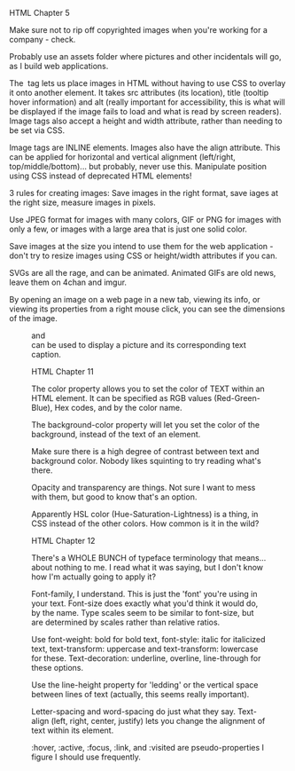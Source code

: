 HTML Chapter 5

Make sure not to rip off copyrighted images when you're working for a company - check.

Probably use an assets folder where pictures and other incidentals will go, as I build web applications.

The <img> tag lets us place images in HTML without having to use CSS to overlay it onto another element. It takes src attributes (its location), title (tooltip hover information) and alt (really important for accessibility, this is what will be displayed if the image fails to load and what is read by screen readers). Image tags also accept a height and width attribute, rather than needing to be set via CSS.

Image tags are INLINE elements. Images also have the align attribute. This can be applied for horizontal and vertical alignment (left/right, top/middle/bottom)... but probably, never use this. Manipulate position using CSS instead of deprecated HTML elements!

3 rules for creating images: Save images in the right format, save iages at the right size, measure images in pixels.

Use JPEG format for images with many colors, GIF or PNG for images with only a few, or images with a large area that is just one solid color.

Save images at the size you intend to use them for the web application - don't try to resize images using CSS or height/width attributes if you can.

SVGs are all the rage, and can be animated. Animated GIFs are old news, leave them on 4chan and imgur.

By opening an image on a web page in a new tab, viewing its info, or viewing its properties from a right mouse click, you can see the dimensions of the image.

<figure> and <figcaption> can be used to display a picture and its corresponding text caption.

HTML Chapter 11

The color property allows you to set the color of TEXT within an HTML element. It can be specified as RGB values (Red-Green-Blue), Hex codes, and by the color name.

The background-color property will let you set the color of the background, instead of the text of an element.

Make sure there is a high degree of contrast between text and background color. Nobody likes squinting to try reading what's there.

Opacity and transparency are things. Not sure I want to mess with them, but good to know that's an option.

Apparently HSL color (Hue-Saturation-Lightness) is a thing, in CSS instead of the other colors. How common is it in the wild?

HTML Chapter 12

There's a WHOLE BUNCH of typeface terminology that means... about nothing to me. I read what it was saying, but I don't know how I'm actually going to apply it?

Font-family, I understand. This is just the 'font' you're using in your text. Font-size does exactly what you'd think it would do, by the name. Type scales seem to be similar to font-size, but are determined by scales rather than relative ratios.

Use font-weight: bold for bold text, font-style: italic for italicized text, text-transform: uppercase and text-transform: lowercase for these. Text-decoration: underline, overline, line-through for these options.

Use the line-height property for 'ledding' or the vertical space between lines of text (actually, this seems really important).

Letter-spacing and word-spacing do just what they say. Text-align (left, right, center, justify) lets you change the alignment of text within its element.

:hover, :active, :focus, :link, and :visited are pseudo-properties I figure I should use frequently.